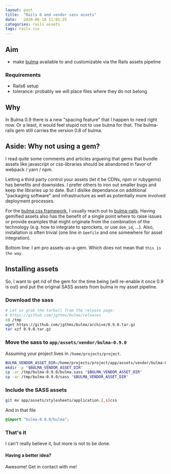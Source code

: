 ```yaml
---
layout: post
title:  "Rails 6 and vendor sass assets"
date:   2020-06-18 11:01:25
categories: rails assets
tags: rails css
---
```


## Aim

* make [bulma](bulma.io) available to and customizable via the Rails assets pipeline

### Requirements

* Rails6 setup
* tolerance: probably we will place files where they do not belong

## Why

In Bulma 0.9 there is a new "spacing feature" that I happen to need right
now. Or a least, it would feel stupid not to use bulma for that. The
bulma-rails gem still carries the version 0.8 of bulma.

## Aside: Why not using a gem?

I read quite some comments and articles argueing that gems that bundle assets
like javascript or css-libraries should be abandoned in favor of webpack / yarn
/ npm.

Letting a third party control your assets (let it be CDNs, npm or rubygems) has
benefits and downsides.  I prefer others to iron out smaller bugs and keep the
libraries up to date.  But I dislike dependance on additional "packaging
software" and infrastructure as well as potentially more involved deployment
processes.

For the [bulma css framework](bulma.io), I usually reach out to
[bulma-rails](https://github.com/joshuajansen/bulma-rails). Having gemified
assets also has the benefit of a single point where to raise issues or provide
examples that might originate from the combination of the technology (e.g. how
to integrate to sprockets, or use `dom_id`, ...).  Also, installation is often
trivial (one line in `Gemfile` and one somewhere for asset integration).

Bottom line: I am pro assets-as-a-gem. Which does not mean that
`this is the way`.

## Installing assets

So, I want to get rid of the gem for the time being (will re-enable it once 0.9
is out) and put the original SASS assets from bulma in my asset pipeline.

### Download the sass

```bash
# Let us grab the tarball from the release page:
# https://github.com/jgthms/bulma/releases
cd /tmp
wget https://github.com/jgthms/bulma/archive/0.9.0.tar.gz
tar xzf 0.9.0.tar.gz
```

### Move the sass to `app/assets/vendor/bulma-0.9.0`

Assuming your project lives in `/home/projects/project`.

```bash
BULMA_VENDOR_ASSET_DIR=/home/projects/project/app/assets/vendor/bulma-0.9.0
mkdir -p "$BULMA_VENDOR_ASSET_DIR"
cp -ar /tmp/bulma-0.9.0/bulma.sass "$BULMA_VENDOR_ASSET_DIR"
cp -ar /tmp/bulma-0.9.0/sass "$BULMA_VENDOR_ASSET_DIR"
```

### Include the SASS assets

```bash
git mv app/assets/stylesheets/application.{,s}css
```

And in that file

```scss
@import "bulma-0.9.0/bulma";
```

### That's it

I can't really believe it, but more is not to be done.

#### Having a better idea?

Awesome!  Get in contact with me!

